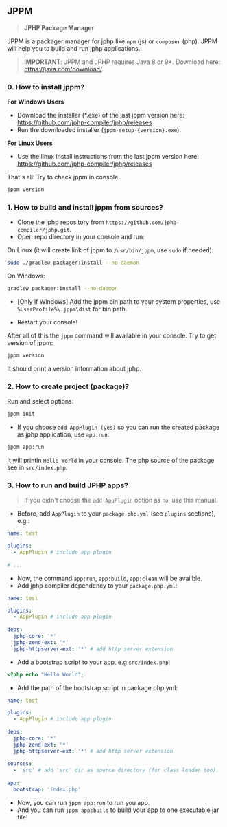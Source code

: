 ## JPPM
> **JPHP Package Manager**

JPPM is a packager manager for jphp like `npm` (js) or `composer` (php). 
JPPM will help you to build and run jphp applications.

> **IMPORTANT**: JPPM and JPHP requires Java 8 or 9+. Download here: https://java.com/download/.

### 0. How to install jppm?
**For Windows Users**
- Download the installer (\*.exe) of the last jppm version here: https://github.com/jphp-compiler/jphp/releases
- Run the downloaded installer (`jppm-setup-{version}.exe`).

**For Linux Users**
- Use the linux install instructions from the last jppm version here: https://github.com/jphp-compiler/jphp/releases

That's all! Try to check jppm in console.

```bash
jppm version
```

### 1. How to build and install jppm from sources?
- Clone the jphp repository from `https://github.com/jphp-compiler/jphp.git`.
- Open repo directory in your console and run:

On Linux (it will create link of jppm to `/usr/bin/jppm`, use `sudo` if needed):
```bash
sudo ./gradlew packager:install --no-daemon
```

On Windows:
```bash
gradlew packager:install --no-daemon
```

- [Only if Windows] Add the jppm bin path to your system properties, use `%UserProfile%\.jppm\dist` for bin path.

- Restart your console!

After all of this the `jppm` command will available in your console. Try to get version of jppm:

```bash
jppm version
```

It should print a version information about jphp.

### 2. How to create project (package)?

Run and select options:

```bash
jppm init
```

- If you choose `add AppPlugin (yes)` so you can run the created package as jphp application, use `app:run`:

```bash
jppm app:run
```

It will println `Hello World` in your console. The php source of the package see in `src/index.php`.


### 3. How to run and build JPHP apps?

> If you didn't choose the `add AppPlugin` option as `no`, use this manual.

- Before, add `AppPlugin` to your `package.php.yml` (see `plugins` sections), e.g.:

```yaml
name: test

plugins: 
  - AppPlugin # include app plugin
  
# ...  
```

- Now, the command `app:run`, `app:build`, `app:clean` will be availble.
- Add jphp compiler dependency to your `package.php.yml`:

```yaml
name: test

plugins: 
  - AppPlugin # include app plugin
  
deps:
  jphp-core: '*'
  jphp-zend-ext: '*'
  jphp-httpserver-ext: '*' # add http server extension  
```

- Add a bootstrap script to your app, e.g `src/index.php`: 

```php
<?php echo "Hello World";
```

- Add the path of the bootstrap script in package.php.yml:

```yaml
name: test

plugins: 
  - AppPlugin # include app plugin
  
deps:
  jphp-core: '*'
  jphp-zend-ext: '*'
  jphp-httpserver-ext: '*' # add http server extension  
  
sources:
  - 'src' # add 'src' dir as source directory (for class loader too).
  
app:
  bootstrap: 'index.php'
```

- Now, you can run `jppm app:run` to run you app.
- And you can run `jppm app:build` to build your app to one executable jar file!
